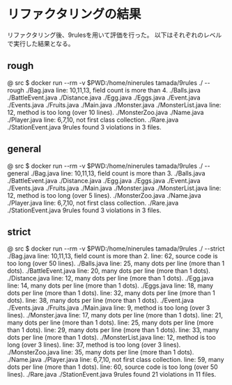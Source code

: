 # リファクタリングの結果
リファクタリング後、9rulesを用いて評価を行った。
以下はそれぞれのレベルで実行した結果となる。

## rough
@ src $ docker run --rm -v $PWD:/home/ninerules tamada/9rules ./ --rough
./Bag.java
line: 10,11,13, field count is more than 4.
./Balls.java
./BattleEvent.java
./Distance.java
./Egg.java
./Eggs.java
./Event.java
./Events.java
./Fruits.java
./Main.java
./Monster.java
./MonsterList.java
line: 12, method is too long (over 10 lines).
./MonsterZoo.java
./Name.java
./Player.java
line: 6,7,10, not first class collection.
./Rare.java
./StationEvent.java
9rules found 3 violations in 3 files.

## general
@ src $ docker run --rm -v $PWD:/home/ninerules tamada/9rules ./ --general
./Bag.java
line: 10,11,13, field count is more than 3.
./Balls.java
./BattleEvent.java
./Distance.java
./Egg.java
./Eggs.java
./Event.java
./Events.java
./Fruits.java
./Main.java
./Monster.java
./MonsterList.java
line: 12, method is too long (over 5 lines).
./MonsterZoo.java
./Name.java
./Player.java
line: 6,7,10, not first class collection.
./Rare.java
./StationEvent.java
9rules found 3 violations in 3 files.

## strict
@ src $ docker run --rm -v $PWD:/home/ninerules tamada/9rules ./ --strict
./Bag.java
line: 10,11,13, field count is more than 2.
line: 62, source code is too long (over 50 lines).
./Balls.java
line: 25, many dots per line (more than 1 dots).
./BattleEvent.java
line: 20, many dots per line (more than 1 dots).
./Distance.java
line: 12, many dots per line (more than 1 dots).
./Egg.java
line: 14, many dots per line (more than 1 dots).
./Eggs.java
line: 18, many dots per line (more than 1 dots).
line: 32, many dots per line (more than 1 dots).
line: 38, many dots per line (more than 1 dots).
./Event.java
./Events.java
./Fruits.java
./Main.java
line: 9, method is too long (over 3 lines).
./Monster.java
line: 17, many dots per line (more than 1 dots).
line: 21, many dots per line (more than 1 dots).
line: 25, many dots per line (more than 1 dots).
line: 29, many dots per line (more than 1 dots).
line: 33, many dots per line (more than 1 dots).
./MonsterList.java
line: 12, method is too long (over 3 lines).
line: 37, method is too long (over 3 lines).
./MonsterZoo.java
line: 35, many dots per line (more than 1 dots).
./Name.java
./Player.java
line: 6,7,10, not first class collection.
line: 59, many dots per line (more than 1 dots).
line: 60, source code is too long (over 50 lines).
./Rare.java
./StationEvent.java
9rules found 21 violations in 11 files.